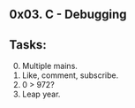 0x03. C - Debugging
----------------------
## Tasks:
0. Multiple mains.
1. Like, comment, subscribe.
2. 0 > 972?
3. Leap year.

